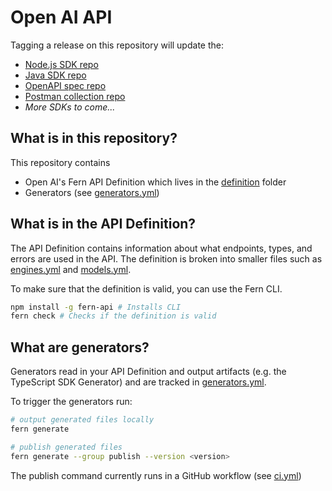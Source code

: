 # Open AI API

Tagging a release on this repository will update the:

- [Node.js SDK repo](https://github.com/fern-openai/open-ai-node)
- [Java SDK repo](https://github.com/fern-openai/open-ai-openapi)
- [OpenAPI spec repo](https://github.com/fern-openai/open-ai-openapi)
- [Postman collection repo](https://github.com/fern-openai/open-ai-postman)
- _More SDKs to come..._

## What is in this repository?

This repository contains

- Open AI's Fern API Definition which lives in the [definition](./fern/api/definition/) folder
- Generators (see [generators.yml](./fern/api/generators.yml))

## What is in the API Definition?

The API Definition contains information about what endpoints, types, and errors are used in the API. The definition is broken into smaller files such as [engines.yml](fern/api/definition/engines.yml) and [models.yml](fern/api/definition/models.yml).

To make sure that the definition is valid, you can use the Fern CLI.

```bash
npm install -g fern-api # Installs CLI
fern check # Checks if the definition is valid
```

## What are generators?

Generators read in your API Definition and output artifacts (e.g. the TypeScript SDK Generator) and are tracked in [generators.yml](./fern/api/generators.yml).

To trigger the generators run:

```bash
# output generated files locally
fern generate

# publish generated files
fern generate --group publish --version <version>
```

The publish command currently runs in a GitHub workflow (see [ci.yml](.github/workflows/ci.yml#L32))
